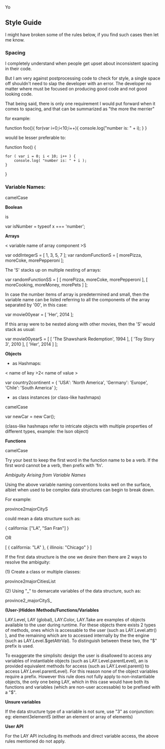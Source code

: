 
Yo

## Style Guide

I might have broken some of the rules below, if you find such cases then let me know.


### Spacing

I completely understand when people get upset about inconsistent spacing in their code.

But I am very against postprocessing code to check for style, a single space off shouldn't need
to slap the developer with an error. The developer no matter where must be focused on producing good
code and not good looking code.

That being said, there is only one requirement I would put forward when it comes to spacing, and
that can be summarized as "the more the merrier"

for example:

  function foo(){
    for(var i=0;i<10;i++){
        console.log("number is: " + i);
    }
  }

would be lesser preferable to:

  function foo() {

    for ( var i = 0; i < 10; i++ ) {
        console.log( "number is: " + i );
    }

  }



### Variable Names:

camelCase


**Boolean**

is<name>

  var isNumber = typeof x === 'number';


**Arrays**

< variable name of array component >S

  var oddIntegerS = [ 1, 3, 5, 7 ];
  var randomFunctionS = [ morePizza, moreCoke, morePepperoni ];

The 'S' stacks up on multiple nesting of arrays:

  var randomFunctionSS = [ [ morePizza, moreCoke, morePepperoni ], [ moreCooking, moreMoney, morePets ] ];



In case the number items of array is predetermined and small,
then the variable name can be listed referring to all the components of the array separated by '00', in this case:

  var movie00year = [ 'Her', 2014 ];

If this array were to be nested along with other movies, then the 'S' would stack as usual:

  var movie00yearS = [ [ 'The Shawshank Redemption', 1994 ], [ 'Toy Story 3', 2010 ], [ 'Her', 2014 ] ];




**Objects**

- as Hashmaps:

< name of key >2< name of value >

  var country2continent = { 'USA': 'North America', 'Germany': 'Europe', 'Chile': 'South America' };

- as class instances (or class-like hashmaps)

camelCase

  var newCar = new Car();

(class-like hashmaps refer to intricate objects with multiple properties of different types,
  example: the lson object)

**Functions**

camelCase  

Try your best to keep the first word in the function name to be a verb.
If the first word cannot be a verb, then prefix with 'fn'.

*Ambiguity Arising from Variable Names*

Using the above variable naming conventions looks well on the surface, albiet when used to be complex
data structures can begin to break down.

For example:

province2majorCityS

could mean a data structure such as:

{
   california: ["LA", "San Fran"]
}

OR

[ { california: "LA" }, { illinois: "Chicago" } ]


If the first data structure is the one we desire then there are 2 ways to resolve the ambiguity:

(1) Create a class or multiple classes:

province2majorCitiesList

(2) Using "_" to demarcate variables of the data structure, such as:

province2_majorCityS_


**(User-)Hidden Methods/Functions/Variables**

LAY.Level, LAY (global), LAY.Color, LAY.Take are examples of objects available to the user during runtime. For these objects there exists 2 types of methods, ones which is accessable to the user (such as LAY.Level.attr() ), and the remaining which are to accessed internally by the the engine (such as LAY.Level.$getAttrVal). To distinguish between these two, the "$" prefix is used.

To exaggerate the simplisitc design the user is disallowed to access any variables of instantiable objects (such as LAY.Level.parentLevel), an is provided equivalent methods for access (such as LAY.Level.parent() to access LAY.Level.parentLevel). For this reason none of the object variables require a prefix. However this rule does not fully apply to non-instantiable objects, the only one being LAY, which in this case would have both its functions and variables (which are non-user accessable) to be prefixed with a "$". 

**Unsure variables**

If the data structure type of a variable is not sure, use "3" as conjunction:
eg: element3elementS (either an element or array of elements)


**User API**

For the LAY API including its methods and direct variable access, the above rules
mentioned do not apply.
